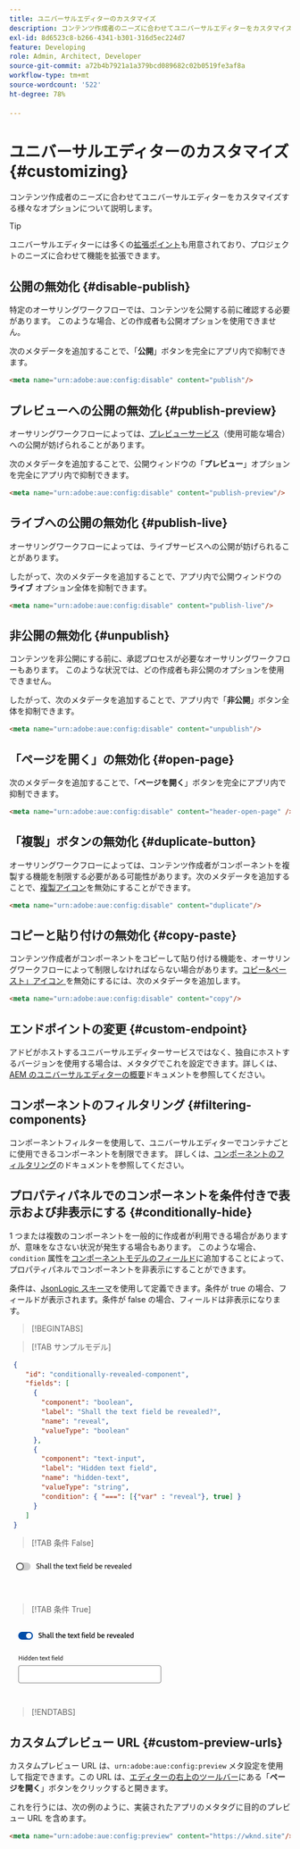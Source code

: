 ```yaml
---
title: ユニバーサルエディターのカスタマイズ
description: コンテンツ作成者のニーズに合わせてユニバーサルエディターをカスタマイズする様々なオプションについて説明します。
exl-id: 8d6523c8-b266-4341-b301-316d5ec224d7
feature: Developing
role: Admin, Architect, Developer
source-git-commit: a72b4b7921a1a379bcd089682c02b0519fe3af8a
workflow-type: tm+mt
source-wordcount: '522'
ht-degree: 78%

---
```



# ユニバーサルエディターのカスタマイズ {#customizing}

コンテンツ作成者のニーズに合わせてユニバーサルエディターをカスタマイズする様々なオプションについて説明します。

>[!TIP]
>
>ユニバーサルエディターには多くの[拡張ポイント](/help/implementing/universal-editor/extending.md)も用意されており、プロジェクトのニーズに合わせて機能を拡張できます。

## 公開の無効化 {#disable-publish}

特定のオーサリングワークフローでは、コンテンツを公開する前に確認する必要があります。 このような場合、どの作成者も公開オプションを使用できません。

次のメタデータを追加することで、「**公開**」ボタンを完全にアプリ内で抑制できます。

```html
<meta name="urn:adobe:aue:config:disable" content="publish"/>
```

## プレビューへの公開の無効化 {#publish-preview}

オーサリングワークフローによっては、[プレビューサービス](/help/sites-cloud/authoring/sites-console/previewing-content.md)（使用可能な場合）への公開が妨げられることがあります。

次のメタデータを追加することで、公開ウィンドウの「**プレビュー**」オプションを完全にアプリ内で抑制できます。

```html
<meta name="urn:adobe:aue:config:disable" content="publish-preview"/>
```

## ライブへの公開の無効化 {#publish-live}

オーサリングワークフローによっては、ライブサービスへの公開が妨げられることがあります。

したがって、次のメタデータを追加することで、アプリ内で公開ウィンドウの **ライブ** オプション全体を抑制できます。

```html
<meta name="urn:adobe:aue:config:disable" content="publish-live"/>
```

## 非公開の無効化 {#unpublish}

コンテンツを非公開にする前に、承認プロセスが必要なオーサリングワークフローもあります。 このような状況では、どの作成者も非公開のオプションを使用できません。

したがって、次のメタデータを追加することで、アプリ内で「**非公開**」ボタン全体を抑制できます。

```html
<meta name="urn:adobe:aue:config:disable" content="unpublish"/>
```

## 「ページを開く」の無効化 {#open-page}

次のメタデータを追加することで、「**ページを開く**」ボタンを完全にアプリ内で抑制できます。

```html
<meta name="urn:adobe:aue:config:disable" content="header-open-page" />
```

## 「複製」ボタンの無効化 {#duplicate-button}

オーサリングワークフローによっては、コンテンツ作成者がコンポーネントを複製する機能を制限する必要がある可能性があります。次のメタデータを追加することで、[複製アイコン](/help/sites-cloud/authoring/universal-editor/navigation.md#duplicate)を無効にすることができます。

```html
<meta name="urn:adobe:aue:config:disable" content="duplicate"/>
```

## コピーと貼り付けの無効化 {#copy-paste}

コンテンツ作成者がコンポーネントをコピーして貼り付ける機能を、オーサリングワークフローによって制限しなければならない場合があります。 [&#x200B; コピー&amp;ペースト」アイコン &#x200B;](/help/sites-cloud/authoring/universal-editor/authoring.md#copy-paste) を無効にするには、次のメタデータを追加します。

```html
<meta name="urn:adobe:aue:config:disable" content="copy"/>
```

## エンドポイントの変更 {#custom-endpoint}

アドビがホストするユニバーサルエディターサービスではなく、独自にホストするバージョンを使用する場合は、メタタグでこれを設定できます。詳しくは、[AEM のユニバーサルエディターの概要](/help/implementing/universal-editor/getting-started.md##configuration-settings)ドキュメントを参照してください。

## コンポーネントのフィルタリング {#filtering-components}

コンポーネントフィルターを使用して、ユニバーサルエディターでコンテナごとに使用できるコンポーネントを制限できます。 詳しくは、[コンポーネントのフィルタリング](/help/implementing/universal-editor/filtering.md)のドキュメントを参照してください。

## プロパティパネルでのコンポーネントを条件付きで表示および非表示にする {#conditionally-hide}

1 つまたは複数のコンポーネントを一般的に作成者が利用できる場合がありますが、意味をなさない状況が発生する場合もあります。 このような場合、`condition` 属性を[コンポーネントモデルのフィールド](/help/implementing/universal-editor/field-types.md#fields)に追加することによって、プロパティパネルでコンポーネントを非表示にすることができます。

条件は、[JsonLogic スキーマ](https://jsonlogic.com/)を使用して定義できます。条件が true の場合、フィールドが表示されます。条件が false の場合、フィールドは非表示になります。

>[!BEGINTABS]

>[!TAB サンプルモデル]

```json
 {
    "id": "conditionally-revealed-component",
    "fields": [
      {
        "component": "boolean",
        "label": "Shall the text field be revealed?",
        "name": "reveal",
        "valueType": "boolean"
      },
      {
        "component": "text-input",
        "label": "Hidden text field",
        "name": "hidden-text",
        "valueType": "string",
        "condition": { "===": [{"var" : "reveal"}, true] }
      }
    ]
 }
```

>[!TAB 条件 False]

![非表示のテキストフィールド](assets/hidden.png)

>[!TAB 条件 True]

![表示されたテキストフィールド](assets/shown.png)

>[!ENDTABS]

## カスタムプレビュー URL {#custom-preview-urls}

カスタムプレビュー URL は、`urn:adobe:aue:config:preview` メタ設定を使用して指定できます。この URL は、[エディターの右上のツールバー](/help/sites-cloud/authoring/universal-editor/navigation.md#universal-editor-toolbar)にある「**ページを開く**」ボタンをクリックすると開きます。

これを行うには、次の例のように、実装されたアプリのメタタグに目的のプレビュー URL を含めます。

```html
<meta name="urn:adobe:aue:config:preview" content="https://wknd.site"/>
```
